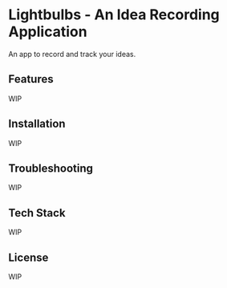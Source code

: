 # Lightbulbs - An Idea Recording Application

An app to record and track your ideas.

## Features

WIP

## Installation

WIP

## Troubleshooting

WIP

## Tech Stack

WIP

## License

WIP
